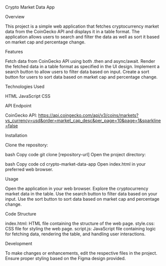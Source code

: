 Crypto Market Data App
 
Overview

This project is a simple web application that fetches cryptocurrency market data from the CoinGecko API and displays it in a table format. The application allows users to search and filter the data as well as sort it based on market cap and percentage change.

Features

Fetch data from CoinGecko API using both .then and async/await.
Render the fetched data in a table format as specified in the UI design.
Implement a search button to allow users to filter data based on input.
Create a sort button for users to sort data based on market cap and percentage change.

Technologies Used

HTML
JavaScript
CSS

API Endpoint

CoinGecko API: https://api.coingecko.com/api/v3/coins/markets?vs_currency=usd&order=market_cap_desc&per_page=10&page=1&sparkline=false

Installation

Clone the repository:

bash
Copy code
git clone [repository-url]
Open the project directory:

bash
Copy code
cd crypto-market-data-app
Open index.html in your preferred web browser.

Usage

Open the application in your web browser.
Explore the cryptocurrency market data in the table.
Use the search button to filter data based on your input.
Use the sort button to sort data based on market cap and percentage change.

Code Structure

index.html: HTML file containing the structure of the web page.
style.css: CSS file for styling the web page.
script.js: JavaScript file containing logic for fetching data, rendering the table, and handling user interactions.

Development

To make changes or enhancements, edit the respective files in the project.
Ensure proper styling based on the Figma design provided.
